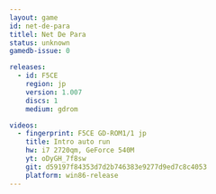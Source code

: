 ```yaml
---
layout: game
id: net-de-para
titlel: Net De Para
status: unknown
gamedb-issue: 0

releases:
  - id: F5CE
    region: jp
    version: 1.007
    discs: 1
    medium: gdrom

videos:
  - fingerprint: F5CE GD-ROM1/1 jp
    title: Intro auto run
    hw: i7 2720qm, GeForce 540M
    yt: oDyGH_7f8sw
    git: d59197f84353d7d2b746383e9277d9ed7c8c4053
    platform: win86-release
---
```

